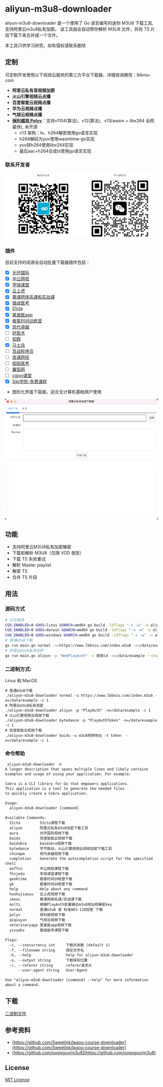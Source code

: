 # aliyun-m3u8-downloader

aliyun-m3u8-downloader 是一个使用了 Go 语言编写的迷你 M3U8 下载工具, 支持阿里云m3u8私有加密。 该工具就会自动帮你解析 M3U8 文件，并将 TS 片段下载下来合并成一个文件。

本工具只供学习研究，如有侵权请联系删除

## 定制
可定制开发使用以下视频云服务的第三方平台下载器，详细咨询微信：lbbniu-com
- **阿里云私有音视频加密**
- **火山引擎视频云点播**
- **百度智能云视频点播**
- **华为云视频点播**
- **气球云视频点播**
- **[保利威视 Polyv](https://www.polyv.net/)**：支持v1104(算法)、v12(算法)、v13(wasm + libx264 全网最快), 未开源
  - v13 架构：ts、h264解密使用go语言实现
  - h264解码为yuv使用wasmtime-go实现
  - yuv转h264使用libx264实现
  - 最后aac+h264合成ts使用go语言实现

### 联系开发者

![wechat](images/wechat.png)

### 插件
目前支持的闭源全自动批量下载器插件包括：
- [x] [光环国际](https://yun.aura.cn)
- [x] [中公网校](https://www.eoffcn.com)
- [x] [学培课堂](https://www.fhzjedu.com)
- [x] [云上虎](https://www.huohujiaoyu.com)
- [x] [慕课网体系课和实战课](https://www.imooc.com)
- [x] [银成医考](https://wx.yixueks.com)
- [x] [51cto](https://edu.51cto.com)
- [x] [某兽医app](https://www.med126.com/)
- [x] [极客时间训练营](https://time.geekbang.org/)
- [x] [现代卓越](https://remote.chinapm.org/)
- [ ] [好医术](https://www.haoyishu.com/)
- [ ] [知群](https://izhiqun.com/)
- [x] [马士兵](https://www.mashibing.com/)
- [ ] [百战程序员](https://www.itbaizhan.com/)
- [ ] [库课网校](https://www.kuke99.com/)
- [ ] [昭昭医考](https://www.yikao88.com/)
- [ ] [翼狐网](https://www.yiihuu.com/)
- [ ] [cgjoy课堂](https://www.cgjoy.com/h5/pages/course/index/index)
- [x] [Siki学院-免费课程](https://www.sikiedu.com/)
- 图形化界面下载器，适合无计算机基础用户使用

![main](images/main.png)

## 功能

- 支持阿里云M3U8私有加密解密
- 下载和解析 M3U8（仅限 VOD 类型）
- 下载 TS 失败重试
- 解析 Master playlist
- 解密 TS
- 合并 TS 片段

## 用法

### 源码方式

```bash
# 交叉编译
CGO_ENABLED=0 GOOS=linux GOARCH=amd64 go build -ldflags "-s -w" -o aliyun-m3u8-downloader
CGO_ENABLED=0 GOOS=darwin GOARCH=amd64 go build -ldflags "-s -w" -o aliyun-m3u8-downloader
CGO_ENABLED=0 GOOS=windows GOARCH=amd64 go build -ldflags "-s -w" -o aliyun-m3u8-downloader.exe
# 普通m3u8下载
go run main.go normal -u=https://www.lbbniu.com/index.m3u8 -o=/data/example --chanSize 1
# 阿里云m3u8私有加密
go run main.go aliyun -p "WebPlayAuth" -v 视频id -o=/data/example --chanSize 1
```

### 二进制方式:

Linux 和 MacOS

```
# 普通m3u8下载
./aliyun-m3u8-downloader normal -u https://www.lbbniu.com/index.m3u8 -o=/data/example -c 1
# 阿里云m3u8私有加密
./aliyun-m3u8-downloader aliyun -p "PlayAuth" -o=/data/example -c 1
# 火山引擎视频云视频下载
./aliyun-m3u8-downloader bytedance -p "PlayAuthToken" -o=/data/example -c 1
# 百度智能云视频下载
./aliyun-m3u8-downloader baidu -u m3u8视频地址 -t token  -o=/data/example -c 1
```

### 命令帮助

```shell
 aliyun-m3u8-downloader -h
A longer description that spans multiple lines and likely contains
examples and usage of using your application. For example:

Cobra is a CLI library for Go that empowers applications.
This application is a tool to generate the needed files
to quickly create a Cobra application.

Usage:
  aliyun-m3u8-downloader [command]

Available Commands:
  51cto         51cto课程下载
  aliyun        阿里云私有m3u8加密下载工具
  aura          光环国际视频下载
  baidu         百度智能云视频下载
  baidubce      baidubce视频下载
  bytedance     字节跳动，火山引擎视频云视频加密下载工具
  chinapm       现代卓越视频下载
  completion    Generate the autocompletion script for the specified shell
  eoffcn        中公网校课程下载
  fhzjedu       学培课堂课程下载
  geektime      极客时间训练营下载
  gk            极客时间训练营下载
  help          Help about any command
  huohujiaoyu   云上虎视频下载
  imooc         慕课网体系课/实战课下载
  multi         根据PlayAuth批量输出m3u8地址和解密key
  normal        普通m3u8 或 标准AES-128加密 下载
  polyv         保利威视频下载
  qiqiuyun      气球云视频下载
  veterinaryapp 某兽医app视频下载
  yixueks       银成医考课程下载

Flags:
  -c, --concurrency int     下载并发数 (default 1)
  -f, --filename string     保存文件名
  -h, --help                help for aliyun-m3u8-downloader
  -o, --output string       下载保存位置
  -r, --referer string      referer请求头
      --user-agent string   User-Agent

Use "aliyun-m3u8-downloader [command] --help" for more information about a command.
```

## 下载

[二进制文件](https://github.com/lbbniu/aliyun-m3u8-downloader/releases)

## 参考资料

- [https://github.com/SweetInk/lagou-course-downloader](https://github.com/SweetInk/lagou-course-downloader)
- [https://github.com/oopsguy/m3u8](https://github.com/oopsguy/m3u8)

## License

[MIT License](LICENSE)

